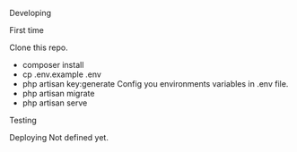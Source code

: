 Developing

First time

Clone this repo.
* composer install
* cp .env.example .env
* php artisan key:generate
Config you environments variables in .env file.
* php artisan migrate
* php artisan serve


Testing

Deploying
Not defined yet.
